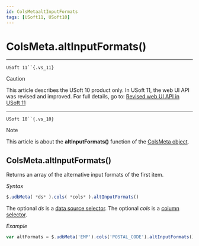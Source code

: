 ```yaml
---
id: ColsMetaaltInputFormats
tags: [USoft11, USoft10]
---
```

# ColsMeta.altInputFormats()



----

`USoft 11``{.vs_11}`

> [!CAUTION]
> This article describes the USoft 10 product only.
> In USoft 11, the web UI API was revised and improved. For full details, go to:
> [Revised web UI API in USoft 11](/docs/Web_and_app_UIs/UDB_udb/Revised_web_UI_API_in_USoft_11.md)

----

`USoft 10``{.vs_10}`

> [!NOTE]
> This article is about the **altInputFormats()** function of the [ColsMeta object](/docs/Web_and_app_UIs/UDB_ColsMeta).

## **ColsMeta.altInputFormats()**

Returns an array of the alternative input formats of the first item.

*Syntax*

```js
$.udbMeta( *ds* ).cols( *cols* ).altInputFormats()
```

The optional *ds* is a [data source selector](/docs/Web_and_app_UIs/UDB_DataSourceMetaContainer/UDB_DataSourceMetaContainer_object.md). The optional *cols* is a [column selector](/docs/Web_and_app_UIs/UDB_ColsMeta/UDB_ColsMeta_object.md).

*Example*

```js
var altFormats = $.udbMeta('EMP').cols('POSTAL_CODE').altInputFormats();
```

 